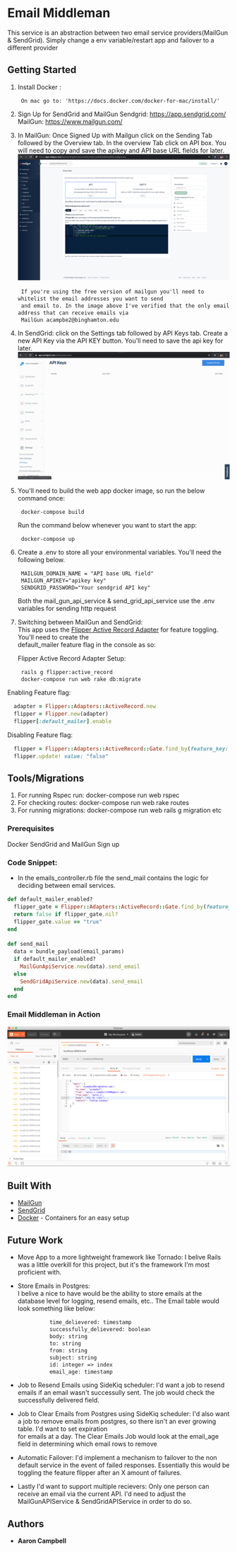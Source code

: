 # Email Middleman

This service is an abstraction between two email service providers(MailGun & SendGrid). Simply change a env variable/restart app and failover to a different provider

## Getting Started

1. Install Docker :

        On mac go to: 'https://docs.docker.com/docker-for-mac/install/'


2. Sign Up for SendGrid and MailGun
        Sendgrid: https://app.sendgrid.com/
        MailGun: https://www.mailgun.com/


3. In MailGun:
        Once Signed Up with Mailgun click on the Sending Tab followed by the Overview tab.
        In the overview Tab click on API box. You will need to copy and save the apikey and API base URL fields for later.
        ![MailGun reference](mailgun.png)

        If you're using the free version of mailgun you'll need to whitelist the email addresses you want to send
        and email to. In the image above I've verified that the only email address that can receive emails via
        MailGun acampbe2@binghamton.edu


4. In SendGrid:
        click on the Settings tab followed by API Keys tab. Create a new API Key via the API KEY button.
        You'll need to save the api key for later.
        ![SendGrid reference](sendgrid.png)


5. You'll need to build the web app docker image, so run the below command once: 
        
        docker-compose build
        
   Run the command below whenever you want to start the app: 
        
        docker-compose up       
        
6. Create a .env to store all your environmental variables. You'll need the following below.  

        MAILGUN_DOMAIN_NAME = "API base URL field"
        MAILGUN_APIKEY="apikey key"
        SENDGRID_PASSWORD="Your sendgrid API key"

    Both the mail_gun_api_service & send_grid_api_service use the .env variables for sending http request


7. Switching between MailGun and SendGrid:  
        This app uses the [Flipper Active Record Adapter](https://github.com/jnunemaker/flipper/tree/master/docs/active_record) for feature toggling. You'll need to create the     
        default_mailer feature flag in the console as so:

      Flipper Active Record Adapter Setup:
        
        rails g flipper:active_record
        docker-compose run web rake db:migrate
        

Enabling Feature flag:
````Ruby
  adapter = Flipper::Adapters::ActiveRecord.new
  flipper = Flipper.new(adapter)
  flipper[:default_mailer].enable
````
Disabling Feature flag:
````Ruby
  flipper = Flipper::Adapters::ActiveRecord::Gate.find_by(feature_key: "default_mailer", key: "boolean")
  flipper.update! value: "false"
````


## Tools/Migrations
1. For running Rspec run: docker-compose run web rspec
2. For checking routes: docker-compose run web rake routes
3. For running migrations: docker-compose run web rails g migration etc


### Prerequisites
Docker
SendGrid and MailGun Sign up


### Code Snippet:
  - In the emails_controller.rb file the send_mail contains the logic for deciding between email services.
````Ruby
def default_mailer_enabled?
  flipper_gate = Flipper::Adapters::ActiveRecord::Gate.find_by(feature_key: "default_mailer", key: "boolean")
  return false if flipper_gate.nil?
  flipper_gate.value == "true"
end

def send_mail
  data = bundle_payload(email_params)
  if default_mailer_enabled?
    MailGunApiService.new(data).send_email
  else
    SendGridApiService.new(data).send_email
  end
end
````

### Email Middleman in Action

![Email Middleman](postman_example.png)


## Built With

* [MailGun](https://www.mailgun.com/)
* [SendGrid](https://sendgrid.com/)
* [Docker](https://docs.docker.com/docker-for-mac/install/) - Containers for an easy setup


## Future Work

- Move App to a more lightweight framework like Tornado:
        I belive Rails was a little overkill for this project, but it's the framework I'm most proficient with. 
        
- Store Emails in Postgres:      
        I belive a nice to have would be the ability to store emails at the database level for logging, resend emails, etc..
        The Email table would look something like below:
        
                time_delievered: timestamp
                successfully_delievered: boolean
                body: string
                to: string
                from: string
                subject: string
                id: integer => index
                email_age: timestamp
                
 - Job to Resend Emails using SideKiq scheduler: 
        I'd want a job to resend emails if an email wasn't successully sent. The job would check the successfully delivered           field.
        
 - Job to Clear Emails from Postgres using SideKiq scheduler: 
        I'd also want a job to remove emails from postgres, so there isn't an ever growing table. I'd want to set expiration  
        for emails at a day. The Clear Emails Job would look at the email_age field in determining which email rows to remove 

- Automatic Failover:
        I'd implement a mechanism to failover to the non default service in the event of failed responses.
        Essentially this would be toggling the feature flipper after an X amount of failures.
        
 - Lastly I'd want to support multiple recievers:
        Only one person can receive an email via the current API. I'd need to adjust the MailGunAPIService &                           SendGridAPIService in order to do so. 


## Authors

* **Aaron Campbell**
